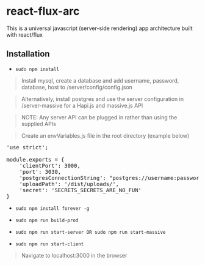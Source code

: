# react-flux-arc
This is a universal javascript (server-side rendering) app architecture built with react/flux

## Installation
* `sudo npm install`

> Install mysql, create a database and add username, password, database, host to /server/config/config.json

> Alternatively, install postgres and use the server configuration in /server-massive for a Hapi.js and massive.js API

> NOTE: Any server API can be plugged in rather than using the supplied APIs

> Create an envVariables.js file in the root directory (example below)

<pre>
'use strict';

module.exports = {
	'clientPort': 3000,
	'port': 3030,
  	'postgresConnectionString': "postgres://username:password@localhost/database",
	'uploadPath': '/dist/uploads/',
	'secret': 'SECRETS_SECRETS_ARE_NO_FUN'
}
</pre>

* `sudo npm install forever -g`

* `sudo npm run build-prod`

* `sudo npm run start-server OR sudo npm run start-massive`

* `sudo npm run start-client`

> Navigate to localhost:3000 in the browser
